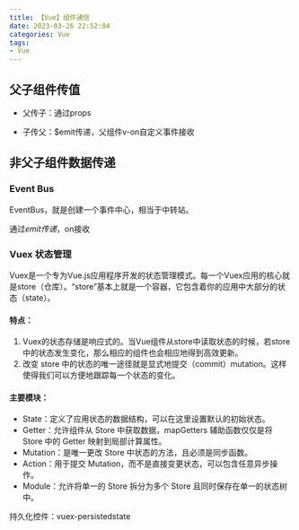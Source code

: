 ```yaml
---
title: 【Vue】组件通信
date: 2023-03-26 22:52:04
categories: Vue
tags: 
- Vue
---
```

## 父子组件传值

- 父传子：通过props

- 子传父：$emit传递，父组件v-on自定义事件接收

<!-- more -->

## 非父子组件数据传递

### Event Bus

EventBus，就是创建一个事件中心，相当于中转站。

通过$emit传递，$on接收

### Vuex 状态管理
Vuex是一个专为Vue.js应用程序开发的状态管理模式。每一个Vuex应用的核心就是store（仓库）。“store”基本上就是一个容器，它包含着你的应用中大部分的状态（state）。

#### 特点：

1. Vuex的状态存储是响应式的。当Vue组件从store中读取状态的时候，若store中的状态发生变化，那么相应的组件也会相应地得到高效更新。
2. 改变 store 中的状态的唯一途径就是显式地提交（commit）mutation。这样使得我们可以方便地跟踪每一个状态的变化。

#### 主要模块：

* State：定义了应用状态的数据结构，可以在这里设置默认的初始状态。
* Getter：允许组件从 Store 中获取数据，mapGetters 辅助函数仅仅是将 Store 中的 Getter 映射到局部计算属性。
* Mutation：是唯一更改 Store 中状态的方法，且必须是同步函数。
* Action：用于提交 Mutation，而不是直接变更状态，可以包含任意异步操作。
* Module：允许将单一的 Store 拆分为多个 Store 且同时保存在单一的状态树中。

持久化控件：vuex-persistedstate

